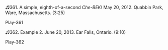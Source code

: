 ♫361. A simple, eighth-of-a-second *Che-BEK!* May 20, 2012. Quabbin
Park, Ware, Massachusetts. (3:25)

Play-361

♫362. Example 2. June 20, 2013. Ear Falls, Ontario. (9:10)

Play-362
